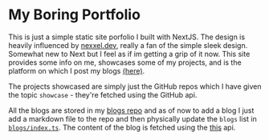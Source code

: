 # My Boring Portfolio
This is just a simple static site porfolio I built with NextJS. The design is heavily influenced by [nexxel.dev](https://www.nexxel.dev), really a fan of the simple sleek design. Somewhat new to Next but I feel as if im getting a grip of it now. 
This site provides some info on me, showcases some of my projects, and is the platform on which I post my blogs [(here)](https://www.leomosley.com/blog). 

The projects showcased are simply just the GitHub repos which I have given the topic `showcase` - they're fetched using the GitHub api. 

All the blogs are stored in my [blogs repo](https://github.com/leomosley/blogs) and as of now to add a blog I just add a markdown file to the repo and then physically update the `blogs` list in [`blogs/index.ts`](/blogs/index.ts). The content of the blog is fetched using the [this](https://raw.githubusercontent.com/leomosley/leomosley/main/README.md) api.